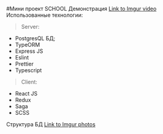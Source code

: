 #Мини проект SCHOOL
Демонстрация [Link to Imgur video](https://imgur.com/a/HiU5xQs)
Использованные технологии:

> Server:

-   PostgresQL БД;
-   TypeORM
-   Express JS
-   Eslint
-   Prettier
-   Typescript

> Client:

-   React JS
-   Redux
-   Saga
-   SCSS

Структура БД [Link to Imgur photos](https://imgur.com/0OxFdBz)
